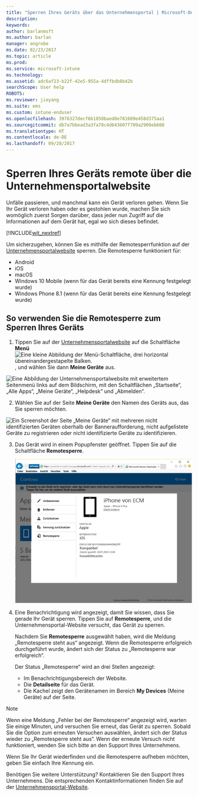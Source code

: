 ```yaml
---
title: "Sperren Ihres Geräts über das Unternehmensportal | Microsoft-Dokumentation"
description: 
keywords: 
author: barlanmsft
ms.author: barlan
manager: angrobe
ms.date: 02/23/2017
ms.topic: article
ms.prod: 
ms.service: microsoft-intune
ms.technology: 
ms.assetid: adc6af23-b22f-42e5-955a-4dffbdb8b42b
searchScope: User help
ROBOTS: 
ms.reviewer: jieyang
ms.suite: ems
ms.custom: intune-enduser
ms.openlocfilehash: 3976327decf6b1850baed8e781609e458d375aa1
ms.sourcegitcommit: db7a7bbead3a3fa78c4d643607f709a2909eb608
ms.translationtype: HT
ms.contentlocale: de-DE
ms.lasthandoff: 09/28/2017
---
```

# <a name="remotely-lock-your-device-from-the-company-portal-website"></a>Sperren Ihres Geräts remote über die Unternehmensportalwebsite

Unfälle passieren, und manchmal kann ein Gerät verloren gehen. Wenn Sie Ihr Gerät verloren haben oder es gestohlen wurde, machen Sie sich womöglich zuerst Sorgen darüber, dass jeder nun Zugriff auf die Informationen auf dem Gerät hat, egal wo sich dieses befindet.

[!INCLUDE[wit_nextref](includes/end-user-password-guidance.md)]

Um sicherzugehen, können Sie es mithilfe der Remotesperrfunktion auf der [Unternehmensportalwebsite](https://portal.manage.microsoft.com) sperren. Die Remotesperre funktioniert für:

* Android
* iOS
* macOS
* Windows 10 Mobile (wenn für das Gerät bereits eine Kennung festgelegt wurde)
* Windows Phone 8.1 (wenn für das Gerät bereits eine Kennung festgelegt wurde)

## <a name="to-use-remote-lock-to-lock-your-device"></a>So verwenden Sie die Remotesperre zum Sperren Ihres Geräts

1.  Tippen Sie auf der [Unternehmensportalwebsite](https://portal.manage.microsoft.com) auf die Schaltfläche __Menü__ ![Eine kleine Abbildung der Menü-Schaltfläche, drei horizontal übereinandergestapelte Balken.](/Intune/whats-new/media/CP_hamburger_menu.png), und wählen Sie dann __Meine Geräte__ aus.

  ![Eine Abbildung der Unternehmensportalwebsite mit erweitertem Seitenmenü links auf dem Bildschirm, mit den Schaltflächen „Startseite“, „Alle Apps“, „Meine Geräte“, „Helpdesk“ und „Abmelden“.](/media/iwp-expanded-sidebar.png)

2. Wählen Sie auf der Seite __Meine Geräte__ den Namen des Geräts aus, das Sie sperren möchten.

  ![Ein Screenshot der Seite „Meine Geräte“ mit mehreren nicht identifizierten Geräten oberhalb der Banneraufforderung, nicht aufgelistete Geräte zu registrieren oder nicht identifizierte Geräte zu identifizieren.](./media/macOS_enroll_002_tap_here_banner.png)

3.  Das Gerät wird in einem Popupfenster geöffnet. Tippen Sie auf die Schaltfläche **Remotesperre**.

    ![Alle Optionen für ein ausgewähltes Gerät auf der Unternehmensportalwebsite, darunter „Umbenennen“, „Entfernen“, „Gerät zurücksetzen“, „Kennung zurücksetzen“ und „Remotesperre“. ](./media/iwp-screen-with-all-options.png)

4.  Eine Benachrichtigung wird angezeigt, damit Sie wissen, dass Sie gerade Ihr Gerät sperren. Tippen Sie auf **Remotesperre**, und die Unternehmensportal-Website versucht, das Gerät zu sperren.

    Nachdem Sie **Remotesperre** ausgewählt haben, wird die Meldung „Remotesperre steht aus“ angezeigt.  Wenn die Remotesperre erfolgreich durchgeführt wurde, ändert sich der Status zu „Remotesperre war erfolgreich“.

    Der Status „Remotesperre“ wird an drei Stellen angezeigt:

    * Im Benachrichtigungsbereich der Website.
    * Die **Detailseite** für das Gerät.
    * Die Kachel zeigt den Gerätenamen im Bereich **My Devices** (Meine Geräte) auf der Seite.

> [!Note]
> Wenn eine Meldung „Fehler bei der Remotesperre“ angezeigt wird, warten Sie einige Minuten, und versuchen Sie erneut, das Gerät zu sperren. Sobald Sie die Option zum erneuten Versuchen auswählen, ändert sich der Status wieder zu „Remotesperre steht aus“. Wenn der erneute Versuch nicht funktioniert, wenden Sie sich bitte an den Support Ihres Unternehmens.

Wenn Sie Ihr Gerät wiederfinden und die Remotesperre aufheben möchten, geben Sie einfach Ihre Kennung ein.

Benötigen Sie weitere Unterstützung? Kontaktieren Sie den Support Ihres Unternehmens. Die entsprechenden Kontaktinformationen finden Sie auf der [Unternehmensportal-Website](https://portal.manage.microsoft.com).
